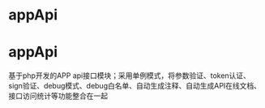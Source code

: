 # appApi
# appApi
基于php开发的APP api接口模块；采用单例模式，将参数验证、token认证、sign验证、debug模式、debug白名单、自动生成注释、自动生成API在线文档、接口访问统计等功能整合在一起
